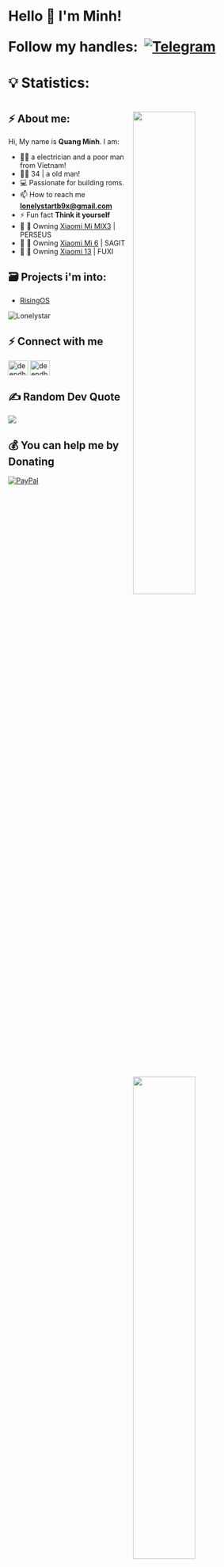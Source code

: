 <h1 align=left>Hello 👋 I'm Minh!
  
Follow my handles:
&nbsp;<a href="https://t.me/Lonelystar9x"><img src="https://img.shields.io/badge/Telegram-2CA5E0?style=for-the-badge&logo=telegram&logoColor=white" alt="Telegram"></a>

<h1 align=left>  
💡 Statistics:
</h3>

<h1><a href="https://github.com/lonelystar9x">
  <img align="right" width="50%" src="https://github-readme-stats.vercel.app/api?username=lonelystar9x&theme=dark&show_icons=true)">
  <img align="right" width="50%" src="https://github-readme-streak-stats.herokuapp.com/?user=lonelystar9x&theme=dark">
</a></h1>

## ⚡ About me:
Hi, My name is **Quang Minh**. I am:
- 👨🏼 a electrician and a poor man from Vietnam!
- 👦🏻 34 | a old man! 
- 💻 Passionate for building roms.
- 📫 How to reach me **lonelystartb9x@gmail.com**
- ⚡ Fun fact **Think it yourself**
- 🔭 📱 Owning [Xiaomi Mi MIX3](https://sourceforge.net/projects/rom-mix3/) | PERSEUS
- 🔭 📱 Owning [Xiaomi Mi 6](https://sourceforge.net/projects/rom-for-mi6/) | SAGIT
- 🔭 📱 Owning [Xiaomi 13](https://sourceforge.net/projects/matrixx-xiaomi13/) | FUXI

## 🗃 Projects i'm into:
- [RisingOS](https://t.me/riceDroidNews)
<p align="left"> <img src="https://komarev.com/ghpvc/?username=lonelystar9x&label=Profile%20views&color=F78F57&style=flat" alt="Lonelystar" /> </p>

## ⚡ Connect with me
<p align="left">
<a href="https://fb.com/boysofthewind" target="blank"><img align="center" src="https://raw.githubusercontent.com/rahuldkjain/github-profile-readme-generator/master/src/images/icons/Social/facebook.svg" alt="deepdhaba" height="30" width="40" /></a>
<a href="https://instagram.com/boysofthewind" target="blank"><img align="center" src="https://raw.githubusercontent.com/rahuldkjain/github-profile-readme-generator/master/src/images/icons/Social/instagram.svg" alt="deepdhab" height="30" width="40" /></a>
</p>

## ✍️ Random Dev Quote
![](https://quotes-github-readme.vercel.app/api?type=horizontal&theme=radical)

## 💰 You can help me by Donating
[![PayPal](https://img.shields.io/badge/PayPal-00457C?style=for-the-badge&logo=paypal&logoColor=white)](https://www.paypal.me/lonelystar9x) 
